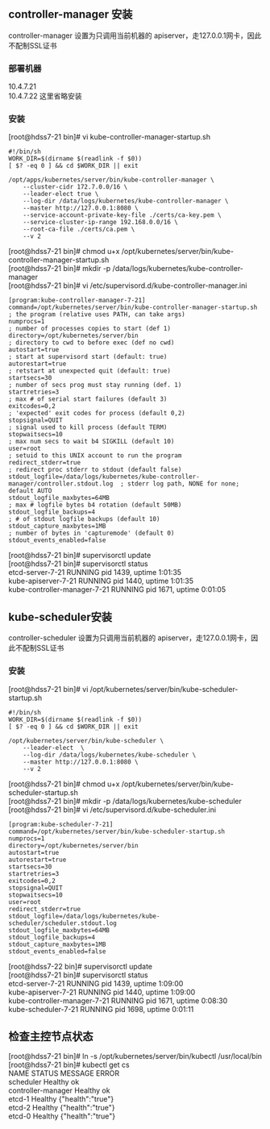 ## controller-manager 安装 
controller-manager 设置为只调用当前机器的 apiserver，走127.0.0.1网卡，因此不配制SSL证书

### 部署机器
10.4.7.21   
10.4.7.22  这里省略安装

### 安装
[root@hdss7-21 bin]# vi kube-controller-manager-startup.sh
```base
#!/bin/sh
WORK_DIR=$(dirname $(readlink -f $0))
[ $? -eq 0 ] && cd $WORK_DIR || exit

/opt/apps/kubernetes/server/bin/kube-controller-manager \
    --cluster-cidr 172.7.0.0/16 \
    --leader-elect true \
    --log-dir /data/logs/kubernetes/kube-controller-manager \
    --master http://127.0.0.1:8080 \
    --service-account-private-key-file ./certs/ca-key.pem \
    --service-cluster-ip-range 192.168.0.0/16 \
    --root-ca-file ./certs/ca.pem \
    --v 2
```
[root@hdss7-21 bin]# chmod u+x /opt/kubernetes/server/bin/kube-controller-manager-startup.sh    
[root@hdss7-21 bin]# mkdir -p /data/logs/kubernetes/kube-controller-manager   
[root@hdss7-21 bin]# vi /etc/supervisord.d/kube-controller-manager.ini  
```base
[program:kube-controller-manager-7-21]
command=/opt/kubernetes/server/bin/kube-controller-manager-startup.sh             ; the program (relative uses PATH, can take args)
numprocs=1                                                                        ; number of processes copies to start (def 1)
directory=/opt/kubernetes/server/bin                                              ; directory to cwd to before exec (def no cwd)
autostart=true                                                                    ; start at supervisord start (default: true)
autorestart=true                                                                  ; retstart at unexpected quit (default: true)
startsecs=30                                                                      ; number of secs prog must stay running (def. 1)
startretries=3                                                                    ; max # of serial start failures (default 3)
exitcodes=0,2                                                                     ; 'expected' exit codes for process (default 0,2)
stopsignal=QUIT                                                                   ; signal used to kill process (default TERM)
stopwaitsecs=10                                                                   ; max num secs to wait b4 SIGKILL (default 10)
user=root                                                                         ; setuid to this UNIX account to run the program
redirect_stderr=true                                                              ; redirect proc stderr to stdout (default false)
stdout_logfile=/data/logs/kubernetes/kube-controller-manager/controller.stdout.log  ; stderr log path, NONE for none; default AUTO
stdout_logfile_maxbytes=64MB                                                      ; max # logfile bytes b4 rotation (default 50MB)
stdout_logfile_backups=4                                                          ; # of stdout logfile backups (default 10)
stdout_capture_maxbytes=1MB                                                       ; number of bytes in 'capturemode' (default 0)
stdout_events_enabled=false
```
[root@hdss7-21 bin]# supervisorctl update  
[root@hdss7-21 bin]# supervisorctl status  
etcd-server-7-21                 RUNNING   pid 1439, uptime 1:01:35  
kube-apiserver-7-21              RUNNING   pid 1440, uptime 1:01:35  
kube-controller-manager-7-21     RUNNING   pid 1671, uptime 0:01:05  

## kube-scheduler安装
controller-scheduler 设置为只调用当前机器的 apiserver，走127.0.0.1网卡，因此不配制SSL证书
### 安装
[root@hdss7-21 bin]# vi /opt/kubernetes/server/bin/kube-scheduler-startup.sh  
```base
#!/bin/sh
WORK_DIR=$(dirname $(readlink -f $0))
[ $? -eq 0 ] && cd $WORK_DIR || exit

/opt/kubernetes/server/bin/kube-scheduler \
    --leader-elect  \
    --log-dir /data/logs/kubernetes/kube-scheduler \
    --master http://127.0.0.1:8080 \
    --v 2
```
[root@hdss7-21 bin]# chmod u+x /opt/kubernetes/server/bin/kube-scheduler-startup.sh  
[root@hdss7-21 bin]# mkdir -p /data/logs/kubernetes/kube-scheduler  
[root@hdss7-21 bin]# vi /etc/supervisord.d/kube-scheduler.ini  
```base
[program:kube-scheduler-7-21]
command=/opt/kubernetes/server/bin/kube-scheduler-startup.sh                          
numprocs=1                                                               
directory=/opt/kubernetes/server/bin                                          
autostart=true                                                           
autorestart=true                                                         
startsecs=30                                                             
startretries=3      
exitcodes=0,2                                                            
stopsignal=QUIT                                                          
stopwaitsecs=10                                       
user=root                                                                
redirect_stderr=true                                                     
stdout_logfile=/data/logs/kubernetes/kube-scheduler/scheduler.stdout.log 
stdout_logfile_maxbytes=64MB
stdout_logfile_backups=4                                                 
stdout_capture_maxbytes=1MB                                              
stdout_events_enabled=false
```
[root@hdss7-22 bin]# supervisorctl update  
[root@hdss7-21 bin]# supervisorctl status  
etcd-server-7-21                 RUNNING   pid 1439, uptime 1:09:00  
kube-apiserver-7-21              RUNNING   pid 1440, uptime 1:09:00  
kube-controller-manager-7-21     RUNNING   pid 1671, uptime 0:08:30  
kube-scheduler-7-21              RUNNING   pid 1698, uptime 0:01:11  

## 检查主控节点状态
[root@hdss7-21 bin]# ln -s /opt/kubernetes/server/bin/kubectl /usr/local/bin  
[root@hdss7-21 bin]# kubectl get cs  
NAME                 STATUS    MESSAGE             ERROR  
scheduler            Healthy   ok                     
controller-manager   Healthy   ok                    
etcd-1               Healthy   {"health":"true"}     
etcd-2               Healthy   {"health":"true"}      
etcd-0               Healthy   {"health":"true"}    


